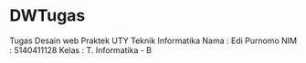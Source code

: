 # DWTugas
Tugas Desain web Praktek UTY Teknik Informatika
Nama : Edi Purnomo
NIM : 5140411128
Kelas : T. Informatika - B
